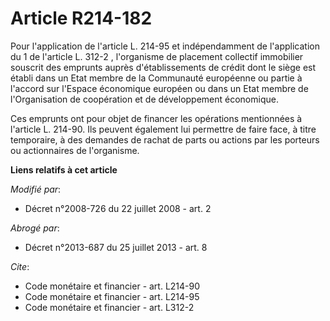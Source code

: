 # Article R214-182

Pour l'application de l'article L. 214-95 et indépendamment de l'application du 1 de l'article L. 312-2 , l'organisme de
placement collectif immobilier souscrit des emprunts auprès d'établissements de crédit dont le siège est établi dans un Etat
membre de la Communauté européenne ou partie à l'accord sur l'Espace économique européen ou dans un Etat membre de
l'Organisation de coopération et de développement économique. 

Ces emprunts ont pour objet de financer les opérations mentionnées à l'article L. 214-90. Ils peuvent également lui permettre
de faire face, à titre temporaire, à des demandes de rachat de parts ou actions par les porteurs ou actionnaires de
l'organisme.

**Liens relatifs à cet article**

_Modifié par_:

  - Décret n°2008-726 du 22 juillet 2008 - art. 2

_Abrogé par_:

  - Décret n°2013-687 du 25 juillet 2013 - art. 8

_Cite_:

  - Code monétaire et financier - art. L214-90
  - Code monétaire et financier - art. L214-95
  - Code monétaire et financier - art. L312-2
